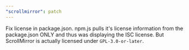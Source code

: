 ```yaml
---
"scrollmirror": patch
---
```


Fix license in package.json. npm.js pulls it's license information from the package.json ONLY and thus was displaying the ISC license. But ScrollMirror is actually licensed under `GPL-3.0-or-later`.
